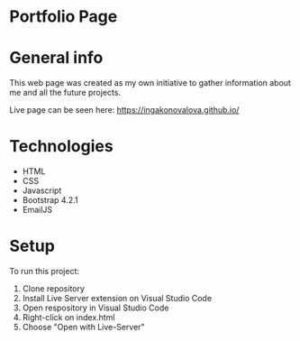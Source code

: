# Portfolio Page
# General info
This web page was created as my own initiative to gather information about me and all the future projects. 

Live page can be seen here: https://ingakonovalova.github.io/

# Technologies
* HTML
* CSS
* Javascript
* Bootstrap 4.2.1
* EmailJS
# Setup
To run this project:
1. Clone repository
2. Install Live Server extension on Visual Studio Code
3. Open respository in Visual Studio Code
4. Right-click on index.html
5. Choose "Open with Live-Server"
